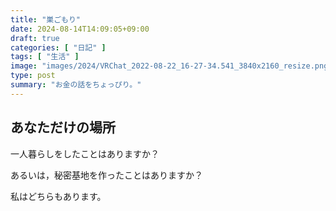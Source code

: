 ```yaml
---
title: "巣ごもり"
date: 2024-08-14T14:09:05+09:00
draft: true
categories: [ "日記" ]
tags: [ "生活" ]
image: "images/2024/VRChat_2022-08-22_16-27-34.541_3840x2160_resize.png"
type: post
summary: "お金の話をちょっぴり。"
---
```


## あなただけの場所

一人暮らしをしたことはありますか？

あるいは，秘密基地を作ったことはありますか？

私はどちらもあります。

<!-- TODO: 生活にどのくらいお金が必要かを簡単に論じる -->
<!-- TODO: 大学に行きながらアルバイトする話 -->
<!-- TODO: 資産形成する話 -->
